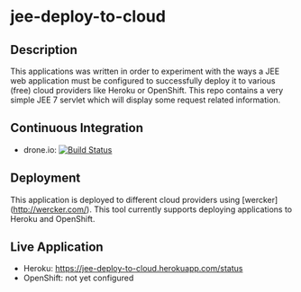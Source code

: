 jee-deploy-to-cloud
=

Description
--
This applications was written in order to experiment with the ways a JEE web application must be configured to successfully deploy it to various (free) cloud providers like Heroku or OpenShift.
This repo contains a very simple JEE 7 servlet which will display some request related information.

Continuous Integration
--
* drone.io: [![Build Status](https://drone.io/github.com/satrapu/jee-deploy-to-cloud/status.png)](https://drone.io/github.com/satrapu/jee-deploy-to-cloud/latest)

Deployment
--
This application is deployed to different cloud providers using [wercker] (http://wercker.com/). This tool currently supports deploying applications to Heroku and OpenShift.

Live Application
--
* Heroku: https://jee-deploy-to-cloud.herokuapp.com/status
* OpenShift: not yet configured
